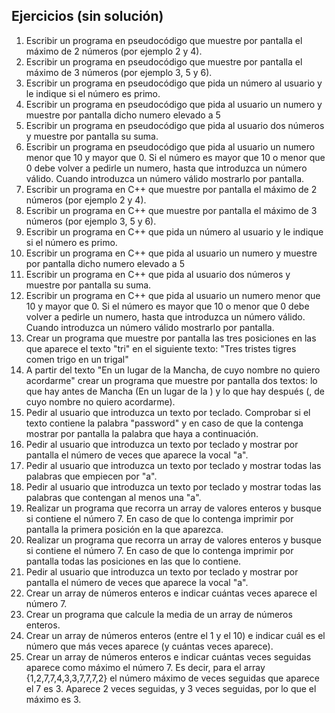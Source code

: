 ## Ejercicios (sin solución)

1. Escribir un programa en pseudocódigo que muestre por pantalla el máximo de 2 números (por ejemplo 2 y 4).
2. Escribir un programa en pseudocódigo que muestre por pantalla el máximo de 3 números (por ejemplo 3, 5 y 6).
3. Escribir un programa en pseudocódigo que pida un número al usuario y le indique si el número es primo.
4. Escribir un programa en pseudocódigo que pida al usuario un numero y muestre por pantalla dicho numero elevado a 5
5. Escribir un programa en pseudocódigo que pida al usuario dos números y muestre por pantalla su suma.
6. Escribir un programa en pseudocódigo que pida al usuario un numero menor que 10 y mayor que 0. Si el número es mayor que 10 o menor que 0 debe volver a pedirle un numero, hasta que introduzca un número válido. Cuando introduzca un número válido mostrarlo por pantalla.
7. Escribir un programa en C++ que muestre por pantalla el máximo de 2 números (por ejemplo 2 y 4).
8. Escribir un programa en C++ que muestre por pantalla el máximo de 3 números (por ejemplo 3, 5 y 6).
9. Escribir un programa en C++ que pida un número al usuario y le indique si el número es primo.
10. Escribir un programa en C++ que pida al usuario un numero y muestre por pantalla dicho numero elevado a 5
11. Escribir un programa en C++ que pida al usuario dos números y muestre por pantalla su suma.
12. Escribir un programa en C++ que pida al usuario un numero menor que 10 y mayor que 0. Si el número es mayor que 10 o menor que 0 debe volver a pedirle un numero, hasta que introduzca un número válido. Cuando introduzca un número válido mostrarlo por pantalla.
13. Crear un programa que muestre por pantalla las tres posiciones en las que aparece el texto "tri" en el siguiente texto: "Tres tristes tigres comen trigo en un trigal"
14. A partir del texto "En un lugar de la Mancha, de cuyo nombre no quiero acordarme" crear un programa que muestre por pantalla dos textos: lo que hay antes de Mancha (En un lugar de la ) y lo que hay después (, de cuyo nombre no quiero acordarme).
15. Pedir al usuario que introduzca un texto por teclado. Comprobar si el texto contiene la palabra "password" y en caso de que la contenga mostrar por pantalla la palabra que haya a continuación.
16. Pedir al usuario que introduzca un texto por teclado y mostrar por pantalla el número de veces que aparece la vocal "a".
17. Pedir al usuario que introduzca un texto por teclado y mostrar todas las palabras que empiecen por "a".
18. Pedir al usuario que introduzca un texto por teclado y mostrar todas las palabras que contengan al menos una "a".
19. Realizar un programa que recorra un array de valores enteros y busque si contiene el número 7. En caso de que lo contenga imprimir por pantalla la primera posición en la que aparezca.
20. Realizar un programa que recorra un array de valores enteros y busque si contiene el número 7. En caso de que lo contenga imprimir por pantalla todas las posiciones en las que lo contiene.
21. Pedir al usuario que introduzca un texto por teclado y mostrar por pantalla el número de veces que aparece la vocal "a".
22. Crear un array de números enteros e indicar cuántas veces aparece el número 7.
23. Crear un programa que calcule la media de un array de números enteros.
24. Crear un array de números enteros (entre el 1 y el 10) e indicar cuál es el número que más veces aparece (y cuántas veces aparece).
25. Crear un array de números enteros e indicar cuántas veces seguidas aparece como máximo el número 7. Es decir, para el array {1,2,7,7,4,3,3,7,7,7,2} el número máximo de veces seguidas que aparece el 7 es 3. Aparece 2 veces seguidas, y 3 veces seguidas, por lo que el máximo es 3.